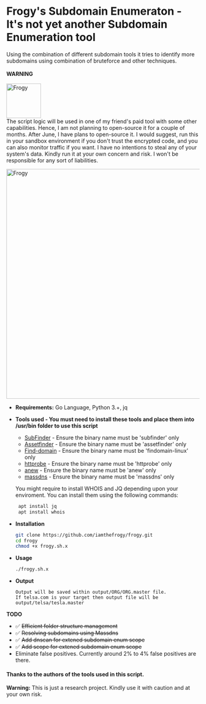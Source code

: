 # Frogy's Subdomain Enumeraton - It's not yet another Subdomain Enumeration tool
Using the combination of different subdomain tools it tries to identify more subdomains using combination of bruteforce and other techniques. <br/><br/>
**WARNING**<br/><br/>
<img src="https://user-images.githubusercontent.com/8291014/108618620-7327f380-7417-11eb-8f5a-2b462a820502.png" alt="Frogy" title="Frogy" height="90"/><br/>
The script logic will be used in one of my friend's paid tool with some other capabilities. Hence, I am not planning to open-source it for a couple of months. After June, I have plans to open-source it. I would suggest, run this in your sandbox environment if you don't trust the encrypted code, and you can also monitor traffic if you want. I have no intentions to steal any of your system's data. Kindly run it at your own concern and risk. I won't be responsible for any sort of liabilities.

<img src="https://user-images.githubusercontent.com/8291014/108609113-9de85c80-73c3-11eb-8836-aa2e947063e1.png" alt="Frogy" title="Frogy" height="600" />

+ **Requirements:** Go Language, Python 3.+, jq<br/>
+ **Tools used - You must need to install these tools and place them into /usr/bin folder to use this script**<br/>

  + [SubFinder](https://github.com/projectdiscovery/subfinder) - Ensure the binary name must be 'subfinder' only
  + [Assetfinder](https://github.com/tomnomnom/assetfinder) - Ensure the binary name must be 'assetfinder' only
  + [Find-domain](https://github.com/Findomain/Findomain) - Ensure the binary name must be 'findomain-linux' only
  + [httprobe](https://github.com/tomnomnom/httprobe) - Ensure the binary name must be 'httprobe' only
  + [anew](https://github.com/tomnomnom/anew) - Ensure the binary name must be 'anew' only
  + [massdns](https://github.com/blechschmidt/massdns) - Ensure the binary name must be 'massdns' only
  
  You might require to install WHOIS and JQ depending upon your enviroment. You can install them using the following commands:
   ```sh
    apt install jq
    apt install whois
    ```
  
+ **Installation**
    ```sh
    git clone https://github.com/iamthefrogy/frogy.git
    cd frogy
    chmod +x frogy.sh.x
    ```
+ **Usage**
    ```sh
    ./frogy.sh.x
    ```
+ **Output**
    ```
    Output will be saved within output/ORG/ORG.master file. 
    If telsa.com is your target then output file will be output/telsa/tesla.master
    ```
    
**TODO**
- ✅  ~~Efficient folder structure management~~
- ✅  ~~Resolving subdomains using Massdns~~
- ✅  ~~Add dnscan for extened subdomain enum scope~~
- ✅  ~~Add scope for extened subdomain enum scope~~
- Eliminate false positives. Currently around 2% to 4% false positives are there.

#### Thanks to the authors of the tools used in this script.

**Warning:** This is just a research project. Kindly use it with caution and at your own risk.
